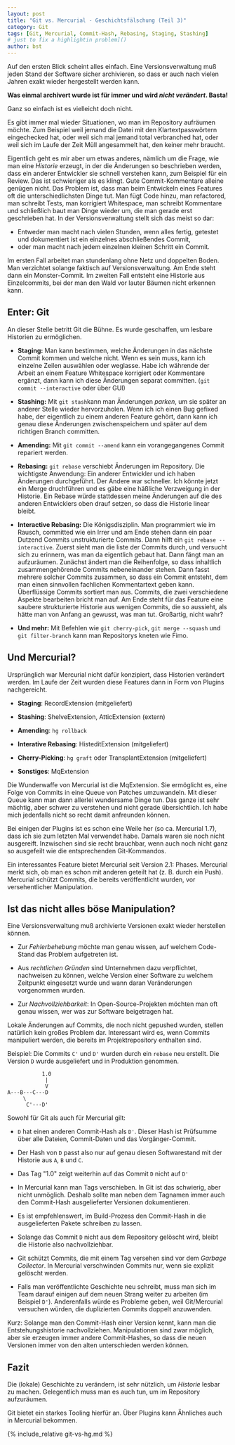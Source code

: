```yaml
---
layout: post
title: "Git vs. Mercurial - Geschichtsfälschung (Teil 3)"
category: Git
tags: [Git, Mercurial, Commit-Hash, Rebasing, Staging, Stashing]
# just to fix a highlightin problem]()
author: bst
---
```


Auf den ersten Blick scheint alles einfach.
Eine Versionsverwaltung muß jeden Stand der Software sicher archivieren,
so dass er auch nach vielen Jahren exakt wieder hergestellt werden kann.

**Was einmal archivert wurde ist für immer und wird *nicht verändert*. Basta!**

Ganz so einfach ist es vielleicht doch nicht.

Es gibt immer mal wieder Situationen,
wo man im Repository aufräumen möchte. Zum Beispiel weil jemand die Datei mit
den Klartextpasswörtern eingechecked hat, oder weil sich mal jemand total
verbranched hat, oder weil sich im Laufe der Zeit Müll angesammelt hat, den
keiner mehr braucht.

Eigentlich geht es mir aber um etwas anderes, nämlich um die Frage,
wie man eine *Historie* erzeugt, in der die Änderungen so beschrieben werden, dass ein anderer Entwickler sie schnell verstehen kann, zum Beispiel für ein Review. Das ist schwieriger als es klingt. Gute Commit-Kommentare alleine genügen nicht. Das Problem ist, dass man beim Entwickeln eines Features oft die unterschiedlichsten Dinge tut. Man fügt Code hinzu, man refactored, man schreibt Tests, man korrigiert Whitespace, man schreibt Kommentare und schließlich baut man Dinge wieder um, die man gerade erst geschrieben hat.
In der Versionsverwaltung stellt sich das meist so dar:

 * Entweder man macht nach vielen Stunden, wenn alles fertig, getestet und
   dokumentiert ist ein einzelnes abschließendes Commit,
 * oder man macht nach jedem einzelnen kleinen Schritt ein Commit.

Im ersten Fall arbeitet man stundenlang ohne Netz und doppelten Boden. Man verzichtet solange faktisch auf Versionsverwaltung. Am Ende steht dann ein Monster-Commit. Im zweiten Fall entsteht eine Historie aus Einzelcommits, bei der man den Wald vor lauter Bäumen nicht erkennen kann.

Enter: Git
----------

An dieser Stelle betritt Git die Bühne. Es wurde geschaffen, um lesbare Historien zu ermöglichen.

 * **Staging:** Man kann bestimmen, welche Änderungen in das nächste Commit
   kommen und welche nicht. Wenn es sein muss, kann ich einzelne Zeilen auswählen oder weglasse. Habe ich währende der Arbeit an einem Feature Whitespace korrigiert oder Kommentare ergänzt, dann kann ich diese Änderungen separat committen. (`git commit --interactive` oder über GUI)

 * **Stashing:** Mit `git stash`kann man Änderungen *parken*, um sie später an
   anderer Stelle wieder hervorzuholen. Wenn ich ich einen Bug gefixed habe, der eigentlich zu einem anderen Feature gehört, dann kann ich genau diese Änderungen zwischenspeichern und später auf dem richtigen Branch committen.

 * **Amending:** Mit `git commit --amend` kann ein vorangegangenes Commit
   repariert werden.

 * **Rebasing:** `git rebase` verschiebt Änderungen im Repository. Die
   wichtigste Anwendung: Ein anderer Entwickler und ich haben Änderungen
   durchgeführt. Der Andere war schneller. Ich könnte jetzt ein Merge druchführen und es gäbe eine häßliche Verzweigung in der Historie. Ein
   Rebase würde stattdessen meine Änderungen auf die des anderen Entwicklers oben drauf setzen, so dass die Historie linear bleibt.

 * **Interactive Rebasing:** Die Königsdisziplin. Man programmiert wie im
   Rausch, committed wie ein Irrer und am Ende stehen dann ein paar Dutzend Commits unstrukturierte Commits. Dann hilft ein `git rebase --interactive`.
   Zuerst sieht man die liste der Commits durch, und versucht sich zu erinnern, was man da eigentlich gebaut hat. Dann fängt man an aufzuräumen.
   Zunächst ändert man die Reihenfolge, so dass inhaltlich zusammengehörende Commits nebeneinander stehen. Dann fasst mehrere solcher Commits zusammen,
   so dass ein Commit entsteht, dem man einen sinnvollen fachlichen Kommentartext geben kann. Überflüssige Commits sortiert man aus. Commits, die zwei verschiedene Aspekte bearbeiten bricht man auf.
   Am Ende steht für das Feature eine saubere strukturierte Historie aus wenigen Commits, die so aussieht, als hätte man von Anfang an gewusst, was man tut. Großartig, nicht wahr?

 * **Und mehr:** Mit Befehlen wie `git cherry-pick`, `git merge --squash` und `git filter-branch` kann man Repositorys kneten wie Fimo.


Und Mercurial?
--------------

Ursprünglich war Mercurial nicht dafür konzipiert, dass Historien verändert werden. Im Laufe der Zeit wurden diese Features dann in Form von Plugins nachgereicht.

  * **Staging**: RecordExtension (mitgeliefert)

  * **Stashing**: ShelveExtension, AtticExtension (extern)

  * **Amending**: `hg rollback`

  * **Interative Rebasing**: HisteditExtension (mitgeliefert)

  * **Cherry-Picking**: `hg graft` oder TransplantExtension (mitgeliefert)

  * **Sonstiges**: MqExtension

Die Wunderwaffe von Mercurial ist die MqExtension. Sie ermöglicht es, eine Folge von Commits in eine Queue von Patches umzuwandeln. Mit dieser Queue kann man dann allerlei wundersame Dinge tun. Das ganze ist sehr mächtig, aber schwer zu verstehen und nicht gerade übersichtlich. Ich habe mich jedenfalls nicht so recht damit anfreunden können.

Bei einigen der Plugins ist es schon eine Weile her (so ca. Mercurial 1.7), dass ich sie zum letzten Mal verwendet habe. Damals waren sie noch nicht ausgereift. Inzwischen sind sie recht brauchbar, wenn auch noch nicht ganz so ausgefeilt wie die entsprechenden Git-Kommandos.

Ein interessantes Feature bietet Mercurial seit Version 2.1: Phases. Mercurial merkt sich, ob man es schon mit anderen geteilt hat (z. B. durch ein Push). Mercurial schützt Commits, die bereits veröffentlicht wurden, vor versehentlicher Manipulation.

Ist das nicht alles böse Manipulation?
--------------------------------------

Eine Versionsverwaltung muß archivierte Versionen exakt wieder herstellen können.

 * Zur *Fehlerbehebung* möchte man genau wissen, auf welchem Code-Stand das
   Problem aufgetreten ist.

 * Aus *rechtlichen Gründen* sind Unternehmen dazu verpflichtet, nachweisen zu
   können, welche Version einer Software zu welchem Zeitpunkt eingesetzt wurde
   und wann daran Veränderungen vorgenommen wurden.

 * Zur *Nachvollziehbarkeit*: In Open-Source-Projekten möchten man oft genau
   wissen, wer was zur Software beigetragen hat.

Lokale Änderungen auf Commits, die noch nicht gepushed wurden, stellen natürlich kein großes Problem dar. Interessant wird es, wenn Commits manipuliert werden, die bereits im Projektrepository enthalten sind.

Beispiel: Die Commits `C'` und `D'` wurden durch ein `rebase` neu erstellt. Die Version `D` wurde ausgeliefert und in Produktion genommen.

               1.0
                |
                V
    A---B---C---D
         \
          C'---D'

Sowohl für Git als auch für Mercurial gilt:

 * `D` hat einen anderen Commit-Hash als `D'`. Dieser Hash ist Prüfsumme
   über alle Dateien, Commit-Daten und das Vorgänger-Commit.

 * Der Hash von `D` passt also nur auf genau diesen Softwarestand mit der
   Historie aus `A`, `B` und `C`.

 * Das Tag "1.0" zeigt weiterhin auf das Commit `D` nicht auf `D'`

 * In Mercurial kann man Tags verschieben. In Git ist das schwierig,
   aber nicht unmöglich. Deshalb sollte man neben dem Tagnamen immer
   auch den Commit-Hash ausgelieferter Versionen dokumentieren.

 * Es ist empfehlenswert, im Build-Prozess den Commit-Hash in die
   ausgelieferten Pakete schreiben zu lassen.

 * Solange das Commit `D` nicht aus dem Repository gelöscht wird, bleibt
   die Historie also nachvollziehbar.

 * Git schützt Commits, die mit einem Tag versehen sind vor dem *Garbage
   Collector*. In Mercurial verschwinden Commits nur, wenn sie explizit gelöscht werden.

 * Falls man veröffentlichte Geschichte neu schreibt, muss man sich im Team
   darauf einigen auf dem neuen Strang weiter zu arbeiten (im Beispiel `D'`). Anderenfalls würde es Probleme geben, weil Git/Mercurial versuchen würden, die duplizierten Commits doppelt anzuwenden.

Kurz: Solange man den Commit-Hash einer Version kennt, kann man die Entstehungshistorie nachvollziehen. Manipulationen sind zwar möglich, aber sie erzeugen immer andere Commit-Hashes, so dass die neuen Versionen immer von den alten unterschieden werden können.

Fazit
-----

Die (lokale) Geschichte zu verändern, ist sehr nützlich, um *Historie* lesbar zu machen. Gelegentlich muss man es auch tun, um im Repository aufzuräumen.

Git bietet ein starkes Tooling hierfür an. Über Plugins kann Ähnliches auch in Mercurial bekommen.

{% include_relative git-vs-hg.md %}
